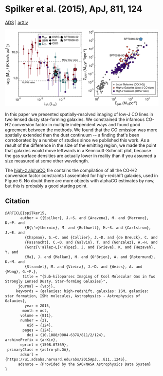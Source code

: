 Spilker et al. (2015), ApJ, 811, 124
====================================

[ADS](https://ui.adsabs.harvard.edu/abs/2015ApJ...811..124S/abstract) | [arXiv](https://arxiv.org/abs/1508.07369)

![alphaCO and Kennicutt-Schmidt](Fig67_highz_alphaCO_KS.png)

In this paper we presented spatially-resolved imaging of low-J CO lines in two
lensed dusty star-forming galaxies. We constrained the infamous CO-H2 conversion 
factor in multiple independent ways and found good agreement between the methods. 
We found that the CO emission was more spatially extended than the dust 
continuum -- a finding that's been corroborated by a number of studies since we 
published this work. As a result of the difference in the size of the emitting
region, we made the point that galaxies would move leftwards in a Kennicutt-Schmidt
plot, because the gas surface densities are actually lower in reality than if you
assumed a size measured at some other wavelength.

The [high-z alphaCO](highz_alphco.txt) file contains the compilation of all the 
CO-H2 conversion factor constraints I assembled for high-redshift galaxies, used
in Figure 6. No doubt there are more objects with alphaCO estimates by now, but
this is probably a good starting point.



Citation
--------

    @ARTICLE{spilker15,
           author = {{Spilker}, J.~S. and {Aravena}, M. and {Marrone}, D.~P. and
             {B{\'e}thermin}, M. and {Bothwell}, M.~S. and {Carlstrom}, J.~E. and
             {Chapman}, S.~C. and {Collier}, J.~D. and {de Breuck}, C. and
             {Fassnacht}, C.~D. and {Galvin}, T. and {Gonzalez}, A.~H. and
             {Gonz{\'a}lez-L{\'o}pez}, J. and {Grieve}, K. and {Hezaveh}, Y. and
             {Ma}, J. and {Malkan}, M. and {O'Brien}, A. and {Rotermund}, K.~M. and
             {Strandet}, M. and {Vieira}, J.~D. and {Weiss}, A. and {Wong}, G.~F.},
            title = "{Sub-kiloparsec Imaging of Cool Molecular Gas in Two Strongly Lensed Dusty, Star-forming Galaxies}",
          journal = {\apj},
         keywords = {galaxies: high-redshift, galaxies: ISM, galaxies: star formation, ISM: molecules, Astrophysics - Astrophysics of Galaxies},
             year = 2015,
            month = oct,
           volume = {811},
           number = {2},
              eid = {124},
            pages = {124},
              doi = {10.1088/0004-637X/811/2/124},
    archivePrefix = {arXiv},
           eprint = {1508.07369},
     primaryClass = {astro-ph.GA},
           adsurl = {https://ui.adsabs.harvard.edu/abs/2015ApJ...811..124S},
          adsnote = {Provided by the SAO/NASA Astrophysics Data System}
    }



